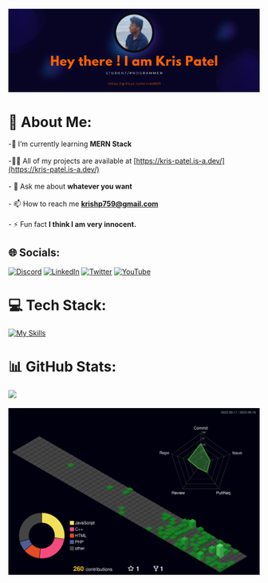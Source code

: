 ![logo](https://github.com/Kris0011/Kris0011/blob/main/banner3.png)
# 💫 About Me:
-🌱 I’m currently learning **MERN Stack**<br><br>-👨‍💻 All of my projects are available at [https://kris-patel.is-a.dev/](https://kris-patel.is-a.dev/)<br><br>- 💬 Ask me about **whatever you want**<br><br>- 📫 How to reach me **krishp759@gmail.com**<br><br>- ⚡ Fun fact **I think I am very innocent.**



## 🌐 Socials:
[![Discord](https://img.shields.io/badge/discord-36393e?style=for-the-badge&logo=discord&logoColor=#5865F2)](https://discord.gg/684004012210651146)
[![LinkedIn](https://img.shields.io/badge/linkedin-0072b1?style=for-the-badge&logo=linkedin&logoColor=#0A66C2)](linkedin.com/in/kris-patel-985158250/)
[![Twitter](https://img.shields.io/badge/LinkedIn-0077B5?style=for-the-badge&logo=linkedin&logoColor=white)](https://twitter.com/Kris__Logan)
[![YouTube](https://img.shields.io/badge/YouTube-FF0000?style=for-the-badge&logo=youtube&logoColor=white)](https://youtube.com/@krisgenics4404) 


# 💻 Tech Stack:
[![My Skills](https://skillicons.dev/icons?i=c,cpp,js,html,css,bootstrap,nodejs,react,tailwind,express,mongodb,mysql,php,jquery,postman,git,githubactions,vscode,linux,arduino,netlify)](https://skillicons.dev)


# 📊 GitHub Stats:
![](https://github-readme-stats.vercel.app/api?username=Kris0011&theme=monokai&hide_border=false&include_all_commits=false&count_private=false)<br/></br>
![](./profile-3d-contrib/profile-night-green.svg)
